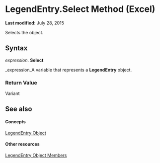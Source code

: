 
# LegendEntry.Select Method (Excel)

 **Last modified:** July 28, 2015

Selects the object.

## Syntax

 _expression_. **Select**

 _expression_A variable that represents a  **LegendEntry** object.


### Return Value

Variant


## See also


#### Concepts


 [LegendEntry Object](ebe8c35c-87b4-11e6-0675-b8bcc8c668a5.md)
#### Other resources


 [LegendEntry Object Members](185ac816-1220-d454-2f13-d36055dfa8a7.md)
